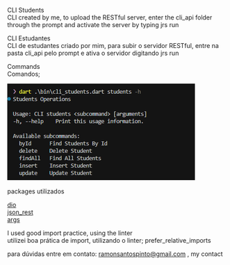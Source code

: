    CLI Students\
   CLI created by me, to upload the RESTful server, enter the cli_api folder through the prompt and activate the server by typing jrs run

 CLI Estudantes\
 CLI de estudantes criado por mim, para subir o servidor RESTful, entre na pasta cli_api pelo prompt e ativa o servidor digitando jrs run

Commands\
Comandos;

![alt text](image.png)


packages utilizados

   [dio](https://pub.dev/packages/dio)\
   [json_rest](https://pub.dev/packages/json_rest_server)\
   [args](https://pub.dev/packages/args)

  
I used good import practice, using the linter\
utilizei boa prática de import, utilizando o linter;
prefer_relative_imports

para dúvidas entre em contato: ramonsantospinto@gmail.com , my contact

